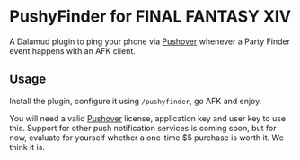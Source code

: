 # PushyFinder for FINAL FANTASY XIV
A Dalamud plugin to ping your phone via [Pushover](https://pushover.net) whenever a Party Finder event happens with an AFK client.

## Usage
Install the plugin, configure it using `/pushyfinder`, go AFK and enjoy.

You will need a valid [Pushover](https://pushover.net) license, application key and user key to use this.
Support for other push notification services is coming soon, but for now, evaluate for yourself whether a one-time $5 purchase is worth it. We think it is.

